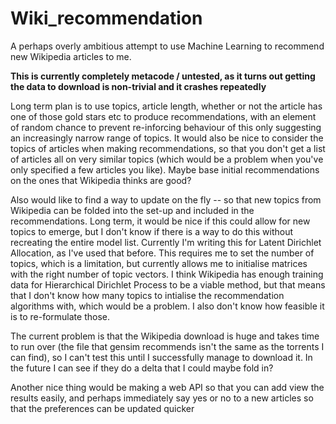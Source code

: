 # Wiki_recommendation
A perhaps overly ambitious attempt to use Machine Learning to recommend new Wikipedia articles to me.

**This is currently completely metacode / untested, as it turns out getting the data to download is non-trivial and it crashes repeatedly**

Long term plan is to use topics, article length, whether or not the article has one of those gold stars etc to produce recommendations, with an element of random chance to prevent re-inforcing behaviour of this only suggesting an increasingly narrow range of topics.  It would also be nice to consider the topics of articles when making recommendations, so that you don't get a list of articles all on very similar topics (which would be a problem when you've only specified a few articles you like).  Maybe base initial recommendations on the ones that Wikipedia thinks are good?

Also would like to find a way to update on the fly -- so that new topics from Wikipedia can be folded into the set-up and included in the recommendations.  Long term, it would be nice if this could allow for new topics to emerge, but I don't know if there is a way to do this without recreating the entire model list.  Currently I'm writing this for Latent Dirichlet Allocation, as I've used that before.  This requires me to set the number of topics, which is a limitation, but currently allows  me to initialise matrices with the right number of topic vectors.  I think Wikipedia has enough training data for Hierarchical Dirichlet Process to be a viable method, but that means that I don't know how many topics to intialise the recommendation algorithms with, which would be a problem.  I also don't know how feasible it is to re-formulate those.

The current problem is that the Wikipedia download is huge and takes time to run over (the file that gensim recommends isn't the same as the torrents I can find), so I can't test this until I successfully manage to download it.  In the future I can see if they do a delta that I could maybe fold in?

Another nice thing would be making a web API so that you can add view the results easily, and perhaps immediately say yes or no to a new articles so that the preferences can be updated quicker

